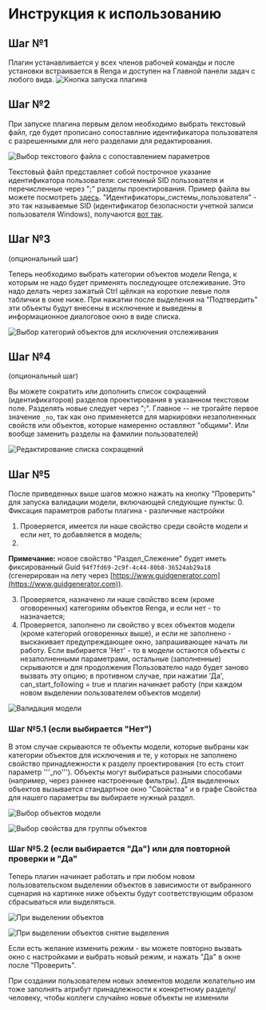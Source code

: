 # Инструкция к использованию
## Шаг №1
Плагин устанавливается у всех членов рабочей команды и после установки встраивается в Renga и доступен на Главной панели задач с любого вида. 
![Кнопка запуска плагина](docs/image_1.png)

## Шаг №2
При запуске плагина первым делом необходимо выбрать текстовый файл, где будет прописано сопоставлние идентификатора пользователя с разрешенными для него разделами для редактирования.

![Выбор текстового файла с сопоставлением параметров](docs/image_2.png)

Текстовый файл представляет собой построчное указание идентификатора пользователя: системный SID пользователя и перечисленные через ";" разделы проектирования. Пример файла вы можете посмотреть [здесь](demo_materials/). 
"Идентификаторы_системы_пользователя" - это так называемые SID (идентификатор безопасности учетной записи пользователя Windows), получаются [вот так](https://winitpro.ru/index.php/2016/05/27/kak-uznat-sid-polzovatelya-po-imeni-i-naoborot/).

## Шаг №3
(опциональный шаг)

Теперь необходимо выбрать категории объектов модели Renga, к которым не надо будет применять последующее отслеживание. Это надо делать через зажатый Ctrl щёлкая на короткие левые поля таблички в окне ниже. При нажатии после выделения на "Подтвердить" эти объекты будут внесены в исключение и выведены в информационное диалоговое окно в виде списка.

![Выбор категорий объектов для исключения отслеживания](docs/image_3.png)

## Шаг №4
(опциональный шаг)

Вы можете сократить или дополнить список сокращений (идентификаторов) разделов проектирования в указанном текстовом поле. Разделять новые следует через ";". Главное -- не трогайте первое значение ```_no```, так как оно применяется для маркировки незаполненных свойств или объектов, которые намеренно оставляют "общими".
Или вообще заменить разделы на фамилии пользователей)

![Редактирование списка сокращений](docs/image_4.png)

## Шаг №5
После приведенных выше шагов можно нажать на кнопку "Проверить" для запуска валидации модели, включающей следующие пункты:
0. Фиксация параметров работы плагина - различные настройки
1. Проверяется, имеется ли наше свойство среди свойств модели и если нет, то добавляется в модель;
2. 
**Примечание:** новое свойство "Раздел_Слежение" будет иметь фиксированный Guid ```94f7fd69-2c9f-4c44-80b8-36524ab29a18``` (сгенерирован на лету через [https://www.guidgenerator.com](https://www.guidgenerator.com)).

3. Проверяется, назначено ли наше свойство всем (кроме оговоренных) категориям объектов Renga, и если нет - то назначается;
4. Проверяется, заполнено ли свойство у всех объектов модели (кроме категорий оговоренных выше), и если не заполнено - выскакивает предупреждающее окно, запрашивающее начать ли работу. Если выбирается 'Нет' - то в модели остаются объекты с незаполненными параметрами, остальные (заполненные) скрываются и для продолжения Пользователю надо будет заново вызвать эту опцию; в противном случае, при нажатии 'Да', can_start_following = true и плагин начинает работу (при каждом новом выделении пользователем объектов модели)

![Валидация модели](docs/image_5.png)

### Шаг №5.1 (если выбирается "Нет")
В этом случае скрываются те объекты модели, которые выбраны как категории объектов для исключения и те, у которых не заполнено свойство принадлежности к разделу проектирования (то есть стоит параметр '''\_no'''). Объекты могут выбираться разными способами (например, через раннее настроенные фильтры). Для выделенных объектов вызывается стандартное окно "Свойства" и в графе Свойства для нашего параметры вы выбираете нужный раздел.

![Выбор объектов модели](docs/image_5_1_1.png)

![Выбор свойства для группы объектов](docs/image_5_1_2.png)

### Шаг №5.2 (если выбирается "Да") или для повторной проверки и "Да"
Теперь плагин начинает работать и при любом новом пользовательском выделении объектов в зависимости от выбранного сценария на картинке ниже объекты будут соответствующим образом сбрасываться или выделяться.

![При выделении объектов](docs/image_5_2.png)

![При выделении объектов снятие выделения](docs/image_5_2_2.png)

Если есть желание изменить режим - вы можете повторно вызвать окно с настройками и выбрать новый режим, и нажать "Да" в окне после "Проверить".

При создании пользователем новых элементов модели желательно им тоже заполнять атрибут принадлежности к конкретному разделу/человеку, чтобы коллеги случайно новые объекты не изменили
